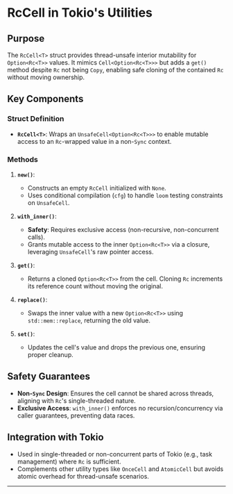 # RcCell in Tokio's Utilities

## Purpose
The `RcCell<T>` struct provides thread-unsafe interior mutability for `Option<Rc<T>>` values. It mimics `Cell<Option<Rc<T>>>` but adds a `get()` method despite `Rc` not being `Copy`, enabling safe cloning of the contained `Rc` without moving ownership.

## Key Components

### Struct Definition
- **`RcCell<T>`**: Wraps an `UnsafeCell<Option<Rc<T>>>` to enable mutable access to an `Rc`-wrapped value in a non-`Sync` context.

### Methods
1. **`new()`**: 
   - Constructs an empty `RcCell` initialized with `None`.
   - Uses conditional compilation (`cfg`) to handle `loom` testing constraints on `UnsafeCell`.

2. **`with_inner()`**:
   - **Safety**: Requires exclusive access (non-recursive, non-concurrent calls).
   - Grants mutable access to the inner `Option<Rc<T>>` via a closure, leveraging `UnsafeCell`'s raw pointer access.

3. **`get()`**:
   - Returns a cloned `Option<Rc<T>>` from the cell. Cloning `Rc` increments its reference count without moving the original.

4. **`replace()`**:
   - Swaps the inner value with a new `Option<Rc<T>>` using `std::mem::replace`, returning the old value.

5. **`set()`**:
   - Updates the cell's value and drops the previous one, ensuring proper cleanup.

## Safety Guarantees
- **Non-`Sync` Design**: Ensures the cell cannot be shared across threads, aligning with `Rc`'s single-threaded nature.
- **Exclusive Access**: `with_inner()` enforces no recursion/concurrency via caller guarantees, preventing data races.

## Integration with Tokio
- Used in single-threaded or non-concurrent parts of Tokio (e.g., task management) where `Rc` is sufficient.
- Complements other utility types like `OnceCell` and `AtomicCell` but avoids atomic overhead for thread-unsafe scenarios.

---
